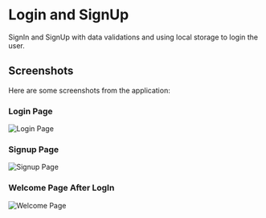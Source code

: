 # Login and SignUp

SignIn and SignUp with data validations and using local storage to login the user.

## Screenshots

Here are some screenshots from the application:

### Login Page

![Login Page](https://github.com/Moeez-Rajpoot/SignIn-andSignUp-Page-New-Design/blob/main/Login%20image.png)

### Signup Page

![Signup Page](https://github.com/Moeez-Rajpoot/SignIn-andSignUp-Page-New-Design/blob/main/Signup%20image.png)

### Welcome Page After LogIn

![Welcome Page](https://github.com/Moeez-Rajpoot/SignIn-andSignUp-Page-New-Design/blob/main/Welcome%20image.png)

